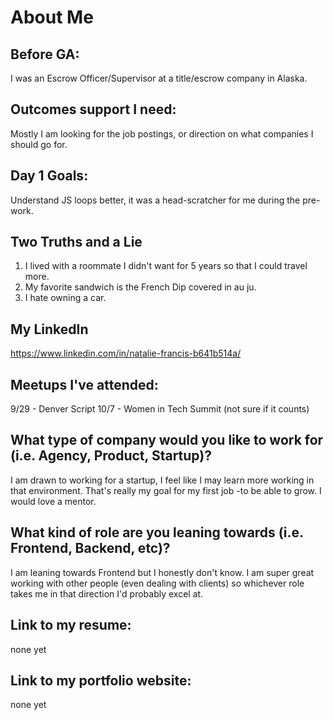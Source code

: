 # About Me

## Before GA:
I was an Escrow Officer/Supervisor at a title/escrow company in Alaska.

## Outcomes support I need:
Mostly I am looking for the job postings, or direction on what companies I should go for.

## Day 1 Goals:
Understand JS loops better, it was a head-scratcher for me during the pre-work.

## Two Truths and a Lie

1. I lived with a roommate I didn't want for 5 years so that I could travel more.
2. My favorite sandwich is the French Dip covered in au ju.
3. I hate owning a car.

## My LinkedIn
https://www.linkedin.com/in/natalie-francis-b641b514a/

## Meetups I've attended:
9/29 - Denver Script
10/7 - Women in Tech Summit (not sure if it counts)

## What type of company would you like to work for (i.e. Agency, Product, Startup)?
I am drawn to working for a startup, I feel like I may learn more working in that environment. That's really my goal for my first job -to be able to grow. I would love a mentor.

## What kind of role are you leaning towards (i.e. Frontend, Backend, etc)?
I am leaning towards Frontend but I honestly don't know. I am super great working with other people (even dealing with clients) so whichever role takes me in that direction I'd probably excel at.

## Link to my resume: 
none yet

## Link to my portfolio website: 
none yet
